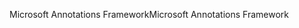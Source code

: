 <span data-ttu-id="2ac32-101">Microsoft Annotations Framework</span><span class="sxs-lookup"><span data-stu-id="2ac32-101">Microsoft Annotations Framework</span></span>